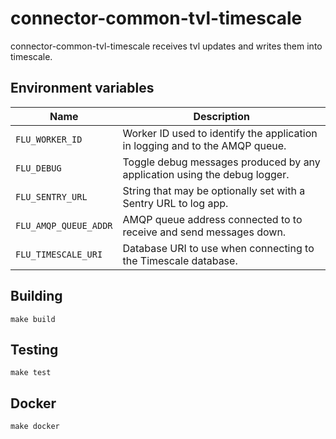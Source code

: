 
# connector-common-tvl-timescale

connector-common-tvl-timescale receives tvl updates and writes them into timescale.

## Environment variables

|         Name          |                              Description
|-----------------------|------------------------------------------------------------------------------|
| `FLU_WORKER_ID`       | Worker ID used to identify the application in logging and to the AMQP queue. |
| `FLU_DEBUG`           | Toggle debug messages produced by any application using the debug logger.    |
| `FLU_SENTRY_URL`      | String that may be optionally set with a Sentry URL to log app.              |
| `FLU_AMQP_QUEUE_ADDR` | AMQP queue address connected to to receive and send messages down.           |
| `FLU_TIMESCALE_URI`   | Database URI to use when connecting to the Timescale database.               |

## Building

	make build

## Testing

	make test

## Docker

	make docker

